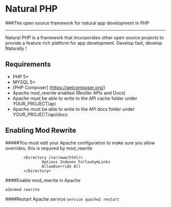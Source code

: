 # Natural PHP
###The open source framework for natural app development in PHP
***
Natural PHP is a framework that incorporates other open source projects
to provide a feature rich platform for app development.
Develop fast, develop Naturally !

## Requirements
* PHP 5+
* MYSQL 5+
* [PHP Composer] (https://getcomposer.org/)
* Apache mod_rewrite enabled (Restler APIs and Docs)
* Apache must be able to write to the API cache folder under YOUR_PROJECT/api
* Apache must be able to write to the API docs folder under YOUR_PROJECT/api/docs

## Enabling Mod Rewrite

#####You must edit your Apache configuration to make sure you allow overrides, this is required by mod_rewrite

```
        <Directory /var/www/html/>
                Options Indexes FollowSymLinks
                AllowOverride All
        </Directory>
```
####Enable mod_rewrite in Apache

`a2enmod rewrite`

####Restart Apache service
`service apache2 restart`